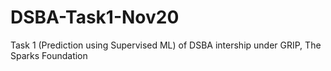# DSBA-Task1-Nov20
Task 1 (Prediction using Supervised ML) of DSBA intership under GRIP, The Sparks Foundation
